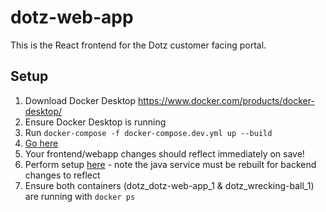 # dotz-web-app
This is the React frontend for the Dotz customer facing portal.

## Setup
1. Download Docker Desktop https://www.docker.com/products/docker-desktop/
2. Ensure Docker Desktop is running
3. Run `docker-compose -f docker-compose.dev.yml up --build`
4. [Go here](http://localhost:3000)
5. Your frontend/webapp changes should reflect immediately on save!
6. Perform setup [here](https://github.com/dotz-tech/wrecking-ball#start-up-application) - note the java service must be rebuilt for backend changes to reflect
7. Ensure both containers (dotz_dotz-web-app_1 & dotz_wrecking-ball_1) are running with `docker ps`
